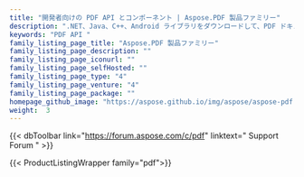```yaml
---
title: "開発者向けの PDF API とコンポーネント | Aspose.PDF 製品ファミリー"
description: ".NET、Java、C++、Android ライブラリをダウンロードして、PDF ドキュメントを作成、操作、変換、レンダリングします。このファミリーには、Reporting Services、SharePoint、JasperReports の拡張機能、ソリューション、エクスポーターも含まれています。"
keywords: "PDF API "
family_listing_page_title: "Aspose.PDF 製品ファミリー"
family_listing_page_description: ""
family_listing_page_iconurl: ""
family_listing_page_selfHosted: ""
family_listing_page_type: "4"
family_listing_page_venture: "4"
family_listing_page_package: ""
homepage_github_image: "https://aspose.github.io/img/aspose/aspose-pdf.png"
weight:  3
---
```


{{< dbToolbar link="https://forum.aspose.com/c/pdf" linktext=" Support Forum " >}}

{{< ProductListingWrapper family="pdf">}}

